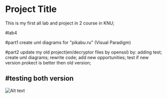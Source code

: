 # Project Title

This is my first all lab and project in 2 course in KNU; 

#lab4

#part1 
create uml diagrams for "pikabu.ru" (Visual Paradigm)

#part2
update my old project(en/decryptor files by openssl) by:
adding test;
create uml diagrams;
rewrite code;
add new opportunities;
test if new version prokect is better then old version;

#testing both version
--
![Alt text](https://i.imgur.com/854EnUz.png)